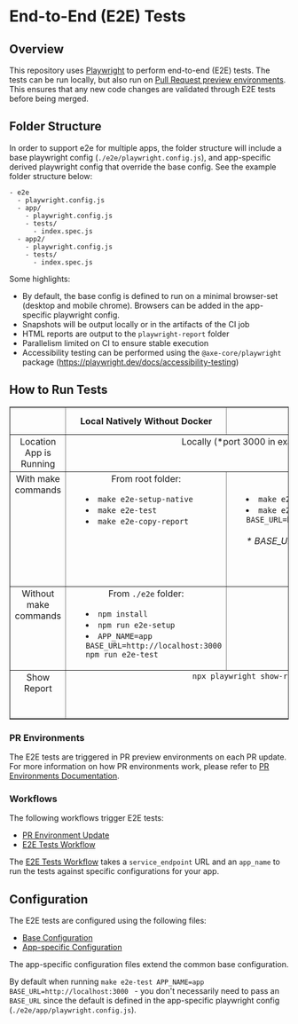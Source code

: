 # End-to-End (E2E) Tests

## Overview

This repository uses [Playwright](https://playwright.dev/) to perform end-to-end (E2E) tests. The tests can be run locally, but also run on [Pull Request preview environments](../infra/pull-request-environments.md). This ensures that any new code changes are validated through E2E tests before being merged.

## Folder Structure
In order to support e2e for multiple apps, the folder structure will include a base playwright config (`./e2e/playwright.config.js`), and app-specific derived playwright config that override the base config. See the example folder structure below:
```
- e2e
  - playwright.config.js
  - app/
    - playwright.config.js
    - tests/
      - index.spec.js
  - app2/
    - playwright.config.js
    - tests/
      - index.spec.js
```

Some highlights:
- By default, the base config is defined to run on a minimal browser-set (desktop and mobile chrome). Browsers can be added in the app-specific playwright config.
- Snapshots will be output locally or in the artifacts of the CI job
- HTML reports are output to the `playwright-report` folder
- Parallelism limited on CI to ensure stable execution
- Accessibility testing can be performed using the `@axe-core/playwright` package (https://playwright.dev/docs/accessibility-testing)

## How to Run Tests
<table border="1" style="width:100%; text-align:center;">
  <tr>
    <th></th>
    <th>Local Natively Without Docker</th>
    <th>Local With Docker</th>
    <th>CI / Github Actions</th>
  </tr>
  <tr>
  <td>Location App is Running</td>
  <td colspan="2" style="vertical-align:top;">Locally (*port 3000 in examples) </td>
  <td>PR Preview Environment</td>
  </tr>
  <tr>
    <td style="vertical-align:top;">With make commands</td>
    <td style="vertical-align:top;">
      From root folder:<br>
      <ul style="list-style-position:inside; text-align:left;">
        <li><code>make e2e-setup-native</code></li>
        <li><code>make e2e-test</code></li>
        <li><code>make e2e-copy-report</code></li>
      </ul>
    </td>
    <td style="vertical-align:top;">
      From root folder:<br>
      <ul style="list-style-position:inside; text-align:left;">
        <li><code>make e2e-build</code></li>
        <li><code>make e2e-run APP_NAME=app BASE_URL=http://host.docker.internal:3000</code></li>
        <br />
        <em>* BASE_URL cannot use localhost</em>
      </ul>
    </td>
    <td style="vertical-align:top;">
      <em>* uses make commands <br /><br /> see the relevant <a href="../../.github/workflows/e2e-tests.yml">e2e Github Actions workflow file</a>
    </em>
    </td>
  </tr>
  <tr>
    <td style="vertical-align:top;">Without make commands</td>
    <td style="vertical-align:top;">
      From <code>./e2e</code> folder:<br>
      <ul style="list-style-position:inside; text-align:left;">
        <li><code>npm install</code></li>
        <li><code>npm run e2e-setup</code></li>
        <li><code>APP_NAME=app BASE_URL=http://localhost:3000 npm run e2e-test</code></li>
      </ul>
    </td>
    <td style="vertical-align:top;">N/A</td>
    <td style="vertical-align:top;">N/A</td>
  </tr>
  <tr>
    <td style="vertical-align:top;">Show Report</td>
    <td colspan="2" style="vertical-align:top;"><code>npx playwright show-report</code></td>
    <td style="vertical-align:top;">View Artifacts of Github Actions job</td>
  </tr>
</table>

### PR Environments

The E2E tests are triggered in PR preview environments on each PR update. For more information on how PR environments work, please refer to [PR Environments Documentation](../infra/pull-request-environments.md).

### Workflows

The following workflows trigger E2E tests:
- [PR Environment Update](../../.github/workflows/pr-environment-checks.yml)
- [E2E Tests Workflow](../../.github/workflows/e2e-tests.yml)

The [E2E Tests Workflow](../../.github/workflows/e2e-tests.yml) takes a `service_endpoint` URL and an `app_name` to run the tests against specific configurations for your app.

## Configuration

The E2E tests are configured using the following files:
- [Base Configuration](../../e2e/playwright.config.js)
- [App-specific Configuration](../../e2e/app/playwright.config.js)

The app-specific configuration files extend the common base configuration.

By default when running `make e2e-test APP_NAME=app BASE_URL=http://localhost:3000 ` - you don't necessarily need to pass an `BASE_URL` since the default is defined in the app-specific playwright config (`./e2e/app/playwright.config.js`).
